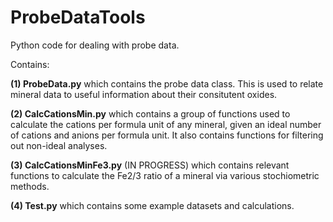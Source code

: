 # ProbeDataTools
Python code for dealing with probe data.

Contains: 

**(1) ProbeData.py** which contains the probe data class. This is used to relate mineral data to useful information about their consitutent oxides.

**(2) CalcCationsMin.py** which contains a group of functions used to calculate the cations per formula unit of any mineral, given an ideal number of cations and anions per formula unit.
It also contains functions for filtering out non-ideal analyses.

**(3) CalcCationsMinFe3.py** (IN PROGRESS) which contains relevant functions to calculate the Fe2/3 ratio of a mineral via various stochiometric methods.

**(4) Test.py** which contains some example datasets and calculations.
